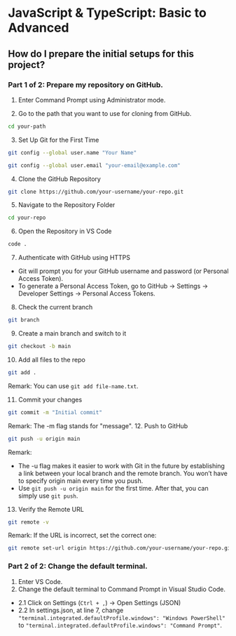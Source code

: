 # JavaScript & TypeScript: Basic to Advanced

## How do I prepare the initial setups for this project?

### Part 1 of 2: Prepare my repository on GitHub.

1. Enter Command Prompt using Administrator mode.

2. Go to the path that you want to use for cloning from GitHub.
```bash
cd your-path
```

3. Set Up Git for the First Time
```bash
git config --global user.name "Your Name"
```
```bash
git config --global user.email "your-email@example.com"
```

4. Clone the GitHub Repository
```bash
git clone https://github.com/your-username/your-repo.git
```

5. Navigate to the Repository Folder
```bash
cd your-repo
```

6. Open the Repository in VS Code
```bash
code .
```

7. Authenticate with GitHub using HTTPS
- Git will prompt you for your GitHub username and password (or Personal Access Token).
- To generate a Personal Access Token, go to GitHub -> Settings -> Developer Settings -> Personal Access Tokens.

8. Check the current branch
```bash
git branch
```

9. Create a main branch and switch to it
```bash
git checkout -b main
```

10. Add all files to the repo
```bash
git add .
```
Remark: You can use `git add file-name.txt`.

11. Commit your changes
```bash
git commit -m "Initial commit"
```

Remark: The -m flag stands for "message".
12. Push to GitHub
```bash
git push -u origin main
```

Remark: 
- The -u flag makes it easier to work with Git in the future by establishing a link between your local branch and the remote branch. You won’t have to specify origin main every time you push.
- Use `git push -u origin main` for the first time. After that, you can simply use `git push`.

13. Verify the Remote URL
```bash
git remote -v
```
Remark: If the URL is incorrect, set the correct one:
```bash
git remote set-url origin https://github.com/your-username/your-repo.git
```


### Part 2 of 2: Change the default terminal.
1. Enter VS Code.
2. Change the default terminal to Command Prompt in Visual Studio Code.
- 2.1 Click on Settings (`Ctrl + ,`) -> Open Settings (JSON)
- 2.2 In settings.json, at line 7, change `"terminal.integrated.defaultProfile.windows": "Windows PowerShell"` to `"terminal.integrated.defaultProfile.windows": "Command Prompt"`.


